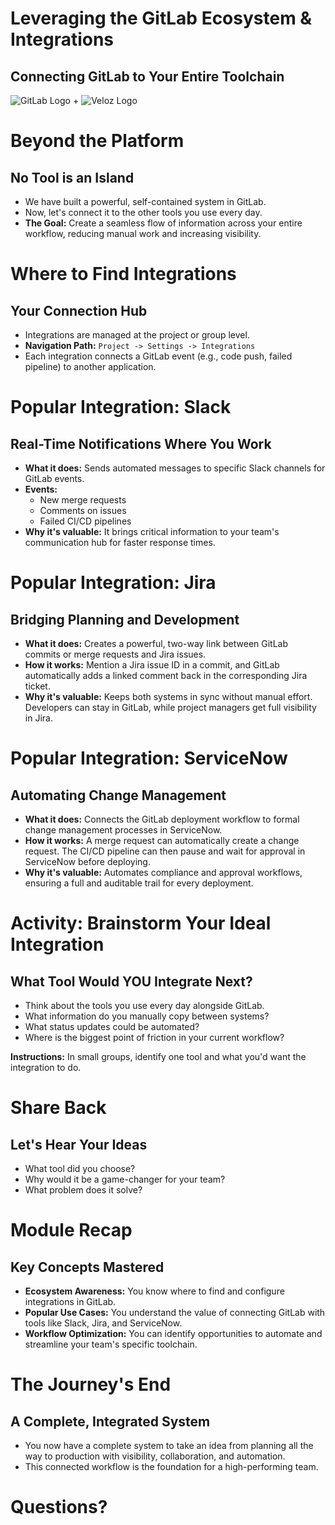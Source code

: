 # Leveraging the GitLab Ecosystem & Integrations

## Connecting GitLab to Your Entire Toolchain

![GitLab Logo](https://gitlab.com/assets/favicon-72a2cad5025aa931d6ea56c3201d1f18e68a8cd39788c7c80d5b2b82aa5143ef.png) + ![Veloz Logo](https://img1.wsimg.com/isteam/ip/55a4d049-b669-44b1-befb-5cbb852ac163/Veloz-Logo.svg/:/rs=w:59,h:59,cg:true,m/cr=w:59,h:59/qt=q:100/ll)


# Beyond the Platform

## No Tool is an Island

* We have built a powerful, self-contained system in GitLab.  
* Now, let's connect it to the other tools you use every day.  
* **The Goal:** Create a seamless flow of information across your entire workflow, reducing manual work and increasing visibility.

# Where to Find Integrations

## Your Connection Hub

* Integrations are managed at the project or group level.  
* **Navigation Path:** `Project -> Settings -> Integrations`  
* Each integration connects a GitLab event (e.g., code push, failed pipeline) to another application.

# Popular Integration: Slack

## Real-Time Notifications Where You Work

* **What it does:** Sends automated messages to specific Slack channels for GitLab events.  
* **Events:**  
  * New merge requests  
  * Comments on issues  
  * Failed CI/CD pipelines  
* **Why it's valuable:** It brings critical information to your team's communication hub for faster response times.


# Popular Integration: Jira

## Bridging Planning and Development

* **What it does:** Creates a powerful, two-way link between GitLab commits or merge requests and Jira issues.  
* **How it works:** Mention a Jira issue ID in a commit, and GitLab automatically adds a linked comment back in the corresponding Jira ticket.  
* **Why it's valuable:** Keeps both systems in sync without manual effort. Developers can stay in GitLab, while project managers get full visibility in Jira.

# Popular Integration: ServiceNow

## Automating Change Management

* **What it does:** Connects the GitLab deployment workflow to formal change management processes in ServiceNow.  
* **How it works:** A merge request can automatically create a change request. The CI/CD pipeline can then pause and wait for approval in ServiceNow before deploying.  
* **Why it's valuable:** Automates compliance and approval workflows, ensuring a full and auditable trail for every deployment.

# Activity: Brainstorm Your Ideal Integration

## What Tool Would YOU Integrate Next?

* Think about the tools you use every day alongside GitLab.  
* What information do you manually copy between systems?  
* What status updates could be automated?  
* Where is the biggest point of friction in your current workflow?

**Instructions:** In small groups, identify one tool and what you'd want the integration to do.

# Share Back

## Let's Hear Your Ideas

* What tool did you choose?  
* Why would it be a game-changer for your team?  
* What problem does it solve?

# Module Recap

## Key Concepts Mastered

* **Ecosystem Awareness:** You know where to find and configure integrations in GitLab.  
* **Popular Use Cases:** You understand the value of connecting GitLab with tools like Slack, Jira, and ServiceNow.  
* **Workflow Optimization:** You can identify opportunities to automate and streamline your team's specific toolchain.

# The Journey's End

## A Complete, Integrated System

* You now have a complete system to take an idea from planning all the way to production with visibility, collaboration, and automation.  
* This connected workflow is the foundation for a high-performing team.

# Questions?
